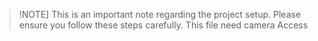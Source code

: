 > !NOTE]
> This is an important note regarding the project setup.
> Please ensure you follow these steps carefully.
> This file need camera Access
